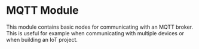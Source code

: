 # MQTT Module
This module contains basic nodes for communicating with an MQTT broker. This is useful for example when communicating with multiple devices or when building an IoT project.


